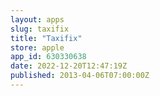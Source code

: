 ```yaml
---
layout: apps
slug: taxifix
title: "Taxifix"
store: apple
app_id: 630330638
date: 2022-12-20T12:47:19Z
published: 2013-04-06T07:00:00Z
---
```

